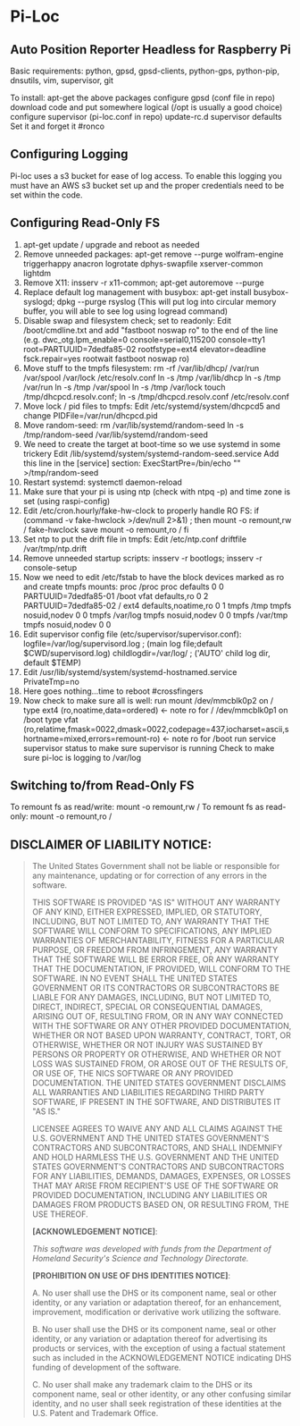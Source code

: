 # Pi-Loc
## Auto Position Reporter Headless for Raspberry Pi

Basic requirements: python, gpsd, gpsd-clients, python-gps, python-pip, dnsutils, vim, supervisor, git

To install:
apt-get the above packages
configure gpsd (conf file in repo)
download code and put somewhere logical (/opt is usually a good choice)
configure supervisor (pi-loc.conf in repo)
update-rc.d supervisor defaults
Set it and forget it #ronco

## Configuring Logging
Pi-loc uses a s3 bucket for ease of log access.  To enable this logging you must have an AWS s3 bucket set up and the proper credentials need to be set within the code.

## Configuring Read-Only FS 
1. apt-get update / upgrade and reboot as needed
2. Remove unneeded packages: apt-get remove --purge wolfram-engine triggerhappy anacron logrotate dphys-swapfile xserver-common lightdm
3. Remove X11: insserv -r x11-common; apt-get autoremove --purge
4. Replace default log management with busybox: apt-get install busybox-syslogd; dpkg --purge rsyslog (This will put log into circular memory buffer, you will able to see log using
logread command)
5. Disable swap and filesystem check; set to readonly:
Edit /boot/cmdline.txt and add "fastboot noswap ro" to the end of the line
(e.g. dwc_otg.lpm_enable=0 console=serial0,115200 console=tty1 root=PARTUUID=7dedfa85-02 rootfstype=ext4 elevator=deadline fsck.repair=yes rootwait fastboot noswap ro)
6. Move stuff to the tmpfs filesystem:
rm -rf /var/lib/dhcp/ /var/run /var/spool /var/lock /etc/resolv.conf
ln -s /tmp /var/lib/dhcp
ln -s /tmp /var/run
ln -s /tmp /var/spool
ln -s /tmp /var/lock
touch /tmp/dhcpcd.resolv.conf; ln -s /tmp/dhcpcd.resolv.conf /etc/resolv.conf
7. Move lock / pid files to tmpfs:
Edit /etc/systemd/system/dhcpcd5 and change PIDFile=/var/run/dhcpcd.pid
8. Move random-seed:
rm /var/lib/systemd/random-seed
ln -s /tmp/random-seed /var/lib/systemd/random-seed
9. We need to create the target at boot-time so we use systemd in some trickery
Edit /lib/systemd/system/systemd-random-seed.service
Add this line in the [service] section: ExecStartPre=/bin/echo "" >/tmp/random-seed
10. Restart systemd:  systemctl daemon-reload
11. Make sure that your pi is using ntp (check with ntpq -p) and time zone is set (using raspi-config)
12. Edit /etc/cron.hourly/fake-hw-clock to properly handle RO FS:
if (command -v fake-hwclock >/dev/null 2>&1) ; then
mount -o remount,rw /
fake-hwclock save
mount -o remount,ro /
fi
13. Set ntp to put the drift file in tmpfs:
Edit /etc/ntp.conf
driftfile /var/tmp/ntp.drift
14. Remove unneeded startup scripts:
insserv -r bootlogs; insserv -r console-setup
15. Now we need to edit /etc/fstab to have the block devices marked as ro and create tmpfs mounts:
proc                  /proc           proc    defaults             0       0
PARTUUID=7dedfa85-01  /boot           vfat    defaults,ro          0       2
PARTUUID=7dedfa85-02  /               ext4    defaults,noatime,ro  0       1
tmpfs                 /tmp            tmpfs   nosuid,nodev         0       0
tmpfs                 /var/log        tmpfs   nosuid,nodev         0       0
tmpfs                 /var/tmp        tmpfs   nosuid,nodev         0       0
16. Edit supervisor config file (etc/supervisor/supervisor.conf):
logfile=/var/log/supervisord.log ; (main log file;default $CWD/supervisord.log)
childlogdir=/var/log/            ; ('AUTO' child log dir, default $TEMP)
17. Edit /usr/lib/systemd/system/systemd-hostnamed.service
PrivateTmp=no
18. Here goes nothing...time to reboot #crossfingers
19. Now check to make sure all is well:
run mount
/dev/mmcblk0p2 on / type ext4 (ro,noatime,data=ordered) <- note ro for /
/dev/mmcblk0p1 on /boot type vfat (ro,relatime,fmask=0022,dmask=0022,codepage=437,iocharset=ascii,shortname=mixed,errors=remount-ro) <- note ro for /boot
run service supervisor status to make sure supervisor is running
Check to make sure pi-loc is logging to /var/log

## Switching to/from Read-Only FS

To remount fs as read/write:
mount -o remount,rw /
To remount fs as read-only:
mount -o remount,ro /


## **DISCLAIMER OF LIABILITY NOTICE**:



> The United States Government shall not be liable or responsible for
> any maintenance, updating or for correction of any errors in the
> software. 
>
> THIS SOFTWARE IS PROVIDED "AS IS" WITHOUT ANY WARRANTY OF ANY KIND,
> EITHER EXPRESSED, IMPLIED, OR STATUTORY, INCLUDING, BUT NOT LIMITED
> TO, ANY WARRANTY THAT THE SOFTWARE WILL CONFORM TO SPECIFICATIONS, ANY
> IMPLIED WARRANTIES OF MERCHANTABILITY, FITNESS FOR A PARTICULAR
> PURPOSE, OR FREEDOM FROM INFRINGEMENT, ANY WARRANTY THAT THE SOFTWARE
> WILL BE ERROR FREE, OR ANY WARRANTY THAT THE DOCUMENTATION, IF
> PROVIDED, WILL CONFORM TO THE SOFTWARE.  IN NO EVENT SHALL THE UNITED
> STATES GOVERNMENT OR ITS CONTRACTORS OR SUBCONTRACTORS BE LIABLE FOR
> ANY DAMAGES, INCLUDING, BUT NOT LIMITED TO, DIRECT, INDIRECT, SPECIAL
> OR CONSEQUENTIAL DAMAGES, ARISING OUT OF, RESULTING FROM, OR IN ANY
> WAY CONNECTED WITH THE SOFTWARE OR ANY OTHER PROVIDED DOCUMENTATION,
> WHETHER OR NOT BASED UPON WARRANTY, CONTRACT, TORT, OR OTHERWISE,
> WHETHER OR NOT INJURY WAS SUSTAINED BY PERSONS OR PROPERTY OR
> OTHERWISE, AND WHETHER OR NOT LOSS WAS SUSTAINED FROM, OR AROSE OUT OF
> THE RESULTS OF, OR USE OF, THE NICS SOFTWARE OR ANY PROVIDED
> DOCUMENTATION. THE UNITED STATES GOVERNMENT DISCLAIMS ALL WARRANTIES
> AND LIABILITIES REGARDING THIRD PARTY SOFTWARE, IF PRESENT IN THE
> SOFTWARE, AND DISTRIBUTES IT "AS IS."
>
>            
>
> LICENSEE AGREES TO WAIVE ANY AND ALL CLAIMS AGAINST THE U.S.
> GOVERNMENT AND THE UNITED STATES GOVERNMENT'S CONTRACTORS AND
> SUBCONTRACTORS, AND SHALL INDEMNIFY AND HOLD HARMLESS THE U.S.
> GOVERNMENT AND THE UNITED STATES GOVERNMENT'S CONTRACTORS AND
> SUBCONTRACTORS FOR ANY LIABILITIES, DEMANDS, DAMAGES, EXPENSES, OR
> LOSSES THAT MAY ARISE FROM RECIPIENT'S USE OF THE SOFTWARE OR PROVIDED
> DOCUMENTATION, INCLUDING ANY LIABILITIES OR DAMAGES FROM PRODUCTS
> BASED ON, OR RESULTING FROM, THE USE THEREOF.
>
> **[ACKNOWLEDGEMENT NOTICE]**:
>
> *This software was developed with funds from the Department of
> Homeland Security's Science and Technology Directorate.* 
>
> **[PROHIBITION ON USE OF DHS IDENTITIES NOTICE]**:
>
> A.  No user shall use the DHS or its component name, seal or other
> identity, or any variation or adaptation thereof, for an enhancement,
> improvement, modification or derivative work utilizing the software.
>
> B.  No user shall use the DHS or its component name, seal or other
> identity, or any variation or adaptation thereof for advertising its
> products or services, with the exception of using a factual statement
> such as included in the ACKNOWLEDGEMENT NOTICE indicating DHS funding
> of development of the software.           
>
> C.  No user shall make any trademark claim to the DHS or its component
> name, seal or other identity, or any other confusing similar identity,
> and no user shall seek registration of these identities at the U.S.
> Patent and Trademark Office.
